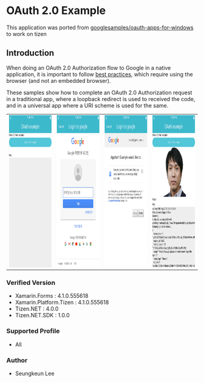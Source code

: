 # OAuth 2.0 Example

This application was ported from <a href='https://github.com/googlesamples/oauth-apps-for-windows' target=_blank>googlesamples/oauth-apps-for-windows</a> to work on tizen

Introduction
------------

When doing an OAuth 2.0 Authorization flow to Google in a native application, it
is important to follow 
[best practices](https://tools.ietf.org/html/draft-ietf-oauth-native-apps), 
which require using the browser (and not an embedded browser).

These samples show how to complete an OAuth 2.0 Authorization request in a
traditional app, where a loopback redirect is used to received the code, and in
a universal app where a URI scheme is used for the same.

<table>
<tr>
    <td>
<center><img src='screenshot0.png' height=400></center>
</td>
<td>
<center><img src='screenshot1.png' height=400></center>
</td>
<td>
<center><img src='screenshot2.png' height=400></center>
</td>
<td>
<center><img src='screenshot3.png' height=400></center>
</td>

</tr>
</table>


### Verified Version
* Xamarin.Forms : 4.1.0.555618
* Xamarin.Platform.Tizen : 4.1.0.555618
* Tizen.NET : 4.0.0
* Tizen.NET.SDK : 1.0.0


### Supported Profile
* All


### Author
* Seungkeun Lee

